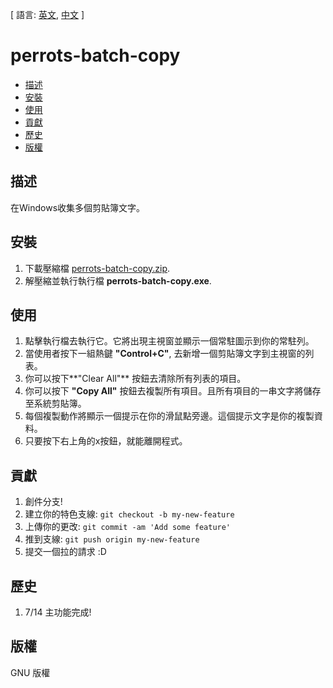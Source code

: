 [ 語言: [英文](README.md), [中文](README-zh.md) ]

# perrots-batch-copy

- [描述](#描述)
- [安裝](#安裝)
- [使用](#使用)
- [貢獻](#貢獻)
- [歷史](#歷史)
- [版權](#版權)

## 描述
在Windows收集多個剪貼簿文字。

## 安裝

1. 下載壓縮檔 [perrots-batch-copy.zip](https://drive.google.com/file/d/0B9-PjjwL3-xYUS1lOGxTbXFSVFE/view?usp=sharing).
2. 解壓縮並執行執行檔 **perrots-batch-copy.exe**.

## 使用

1. 點擊執行檔去執行它。它將出現主視窗並顯示一個常駐圖示到你的常駐列。
2. 當使用者按下一組熱鍵 **"Control+C"**, 去新增一個剪貼簿文字到主視窗的列表。
3. 你可以按下**"Clear All"** 按鈕去清除所有列表的項目。
4. 你可以按下 **"Copy All"** 按鈕去複製所有項目。且所有項目的一串文字將儲存至系統剪貼簿。
5. 每個複製動作將顯示一個提示在你的滑鼠點旁邊。這個提示文字是你的複製資料。
6. 只要按下右上角的x按鈕，就能離開程式。

## 貢獻

1. 創件分支!
2. 建立你的特色支線: `git checkout -b my-new-feature`
3. 上傳你的更改: `git commit -am 'Add some feature'`
4. 推到支線: `git push origin my-new-feature`
5. 提交一個拉的請求 :D

## 歷史

1. 7/14 主功能完成!

## 版權

GNU 版權
